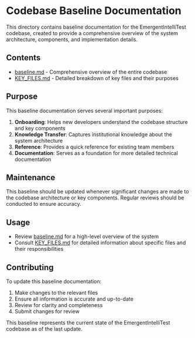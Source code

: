 # Codebase Baseline Documentation

This directory contains baseline documentation for the EmergentIntelliTest codebase, created to provide a comprehensive overview of the system architecture, components, and implementation details.

## Contents

- [baseline.md](../baseline.md) - Comprehensive overview of the entire codebase
- [KEY_FILES.md](../KEY_FILES.md) - Detailed breakdown of key files and their purposes

## Purpose

This baseline documentation serves several important purposes:

1. **Onboarding**: Helps new developers understand the codebase structure and key components
2. **Knowledge Transfer**: Captures institutional knowledge about the system architecture
3. **Reference**: Provides a quick reference for existing team members
4. **Documentation**: Serves as a foundation for more detailed technical documentation

## Maintenance

This baseline should be updated whenever significant changes are made to the codebase architecture or key components. Regular reviews should be conducted to ensure accuracy.

## Usage

- Review [baseline.md](../baseline.md) for a high-level overview of the system
- Consult [KEY_FILES.md](../KEY_FILES.md) for detailed information about specific files and their responsibilities

## Contributing

To update this baseline documentation:

1. Make changes to the relevant files
2. Ensure all information is accurate and up-to-date
3. Review for clarity and completeness
4. Submit changes for review

This baseline represents the current state of the EmergentIntelliTest codebase as of the last update.